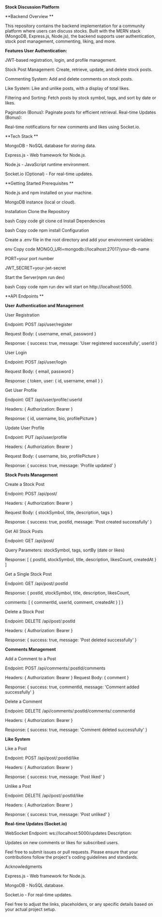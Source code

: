**Stock Discussion Platform**

**Backend Overview **

This repository contains the backend implementation for a community platform where users can discuss stocks. Built with the MERN stack (MongoDB, Express.js, Node.js), the backend supports user authentication, stock post management, commenting, liking, and more.

**Features User Authentication:**

JWT-based registration, login, and profile management. 

Stock Post Management: Create, retrieve, update, and delete stock posts. 

Commenting System: Add and delete comments on stock posts. 

Like System: Like and unlike posts, with a display of total likes.

Filtering and Sorting: Fetch posts by stock symbol, tags, and sort by date or likes. 

Pagination (Bonus): Paginate posts for efficient retrieval. Real-time Updates (Bonus):

Real-time notifications for new comments and likes using Socket.io.

**Tech Stack **

MongoDB - NoSQL database for storing data. 

Express.js - Web framework for Node.js. 

Node.js - JavaScript runtime environment.

Socket.io (Optional) - For real-time updates. 

**Getting Started Prerequisites **

Node.js and npm installed on your machine. 

MongoDB instance (local or cloud). 

Installation Clone the Repository

bash Copy code git clone cd Install Dependencies

bash Copy code npm install Configuration

Create a .env file in the root directory and add your environment variables:

env Copy code
MONGO_URI=mongodb://localhost:27017/your-db-name

PORT=your port number

JWT_SECRET=your-jwt-secret 

Start the Server(npm run dev)

bash Copy code npm run dev will start on http://localhost:5000.

**API Endpoints **

**User Authentication and Management**

User Registration 

Endpoint: POST /api/user/register 

Request Body: { username, email, password }

Response: { success: true, message: 'User registered successfully', userId }

User Login 

Endpoint: POST /api/user/login 

Request Body: { email, password } 

Response: { token, user: { id, username, email } }

Get User Profile

Endpoint: GET /api/user/profile/:userId 

Headers: { Authorization: Bearer } 

Response: { id, username, bio, profilePicture }

Update User Profile 

Endpoint: PUT /api/user/profile 

Headers: { Authorization: Bearer } 

Request Body: { username, bio, profilePicture } 

Response: { success: true, message: 'Profile updated' }

**Stock Posts Management**

Create a Stock Post 

Endpoint: POST /api/post/ 

Headers: { Authorization: Bearer }

Request Body: { stockSymbol, title, description, tags }

Response: { success: true, postId, message: 'Post created successfully' }

Get All Stock Posts 

Endpoint: GET /api/post/ 

Query Parameters: stockSymbol, tags, sortBy (date or likes)

Response: [ { postId, stockSymbol, title, description, likesCount, createdAt } ]

Get a Single Stock Post 

Endpoint: GET /api/post/:postId

Response: { postId, stockSymbol, title, description, likesCount,

comments: [ { commentId, userId, comment, createdAt } ] }

Delete a Stock Post 

Endpoint: DELETE /api/post/:postId 

Headers: { Authorization: Bearer }

Response: { success: true, message: 'Post deleted successfully' }

**Comments Management**

Add a Comment to a Post

Endpoint: POST /api/comments/:postId/comments

Headers: { Authorization: Bearer } Request Body: { comment } 

Response: { success: true, commentId, message: 'Comment added successfully' }

Delete a Comment

Endpoint: DELETE /api/comments/:postId/comments/:commentId 

Headers: { Authorization: Bearer } 

Response: { success: true, message: 'Comment deleted successfully' }

**Like System**

Like a Post 

Endpoint: POST /api/post/:postId/like 

Headers: { Authorization: Bearer } 

Response: { success: true, message: 'Post liked' }

Unlike a Post

Endpoint: DELETE /api/post/:postId/like

Headers: { Authorization: Bearer }

Response: { success: true, message: 'Post unliked' }

**Real-time Updates (Socket.io)**

WebSocket Endpoint: ws://localhost:5000/updates Description:

Updates on new comments or likes for subscribed users.


Feel free to submit issues or pull requests. Please ensure that your contributions follow the project's coding guidelines and standards.

Acknowledgments

Express.js - Web framework for Node.js.

MongoDB - NoSQL database.

Socket.io - For real-time updates. 

Feel free to adjust the links, placeholders, or any specific details based on your actual project setup.
